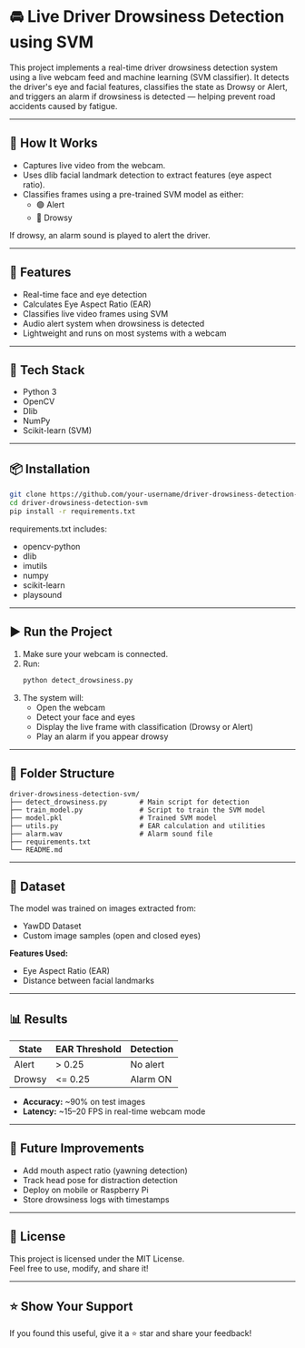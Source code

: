 # 🚘 Live Driver Drowsiness Detection using SVM

This project implements a real-time driver drowsiness detection system using a live webcam feed and machine learning (SVM classifier). It detects the driver's eye and facial features, classifies the state as Drowsy or Alert, and triggers an alarm if drowsiness is detected — helping prevent road accidents caused by fatigue.

---

## 🧠 How It Works

- Captures live video from the webcam.
- Uses dlib facial landmark detection to extract features (eye aspect ratio).
- Classifies frames using a pre-trained SVM model as either:
  - 🟢 Alert
  - 🔴 Drowsy

If drowsy, an alarm sound is played to alert the driver.

---

## 🎯 Features

- Real-time face and eye detection
- Calculates Eye Aspect Ratio (EAR)
- Classifies live video frames using SVM
- Audio alert system when drowsiness is detected
- Lightweight and runs on most systems with a webcam

---

## 🧰 Tech Stack

- Python 3
- OpenCV
- Dlib
- NumPy
- Scikit-learn (SVM)

---

## 📦 Installation

```bash
git clone https://github.com/your-username/driver-drowsiness-detection-svm.git
cd driver-drowsiness-detection-svm
pip install -r requirements.txt
```

requirements.txt includes:
- opencv-python
- dlib
- imutils
- numpy
- scikit-learn
- playsound

---

## ▶️ Run the Project

1. Make sure your webcam is connected.
2. Run:
    ```bash
    python detect_drowsiness.py
    ```
3. The system will:
    - Open the webcam
    - Detect your face and eyes
    - Display the live frame with classification (Drowsy or Alert)
    - Play an alarm if you appear drowsy

---

## 📁 Folder Structure

```
driver-drowsiness-detection-svm/
├── detect_drowsiness.py        # Main script for detection
├── train_model.py              # Script to train the SVM model
├── model.pkl                   # Trained SVM model
├── utils.py                    # EAR calculation and utilities
├── alarm.wav                   # Alarm sound file
├── requirements.txt
└── README.md
```

---

## 🧪 Dataset

The model was trained on images extracted from:
- YawDD Dataset
- Custom image samples (open and closed eyes)

**Features Used:**
- Eye Aspect Ratio (EAR)
- Distance between facial landmarks

---

## 📊 Results

| State    | EAR Threshold | Detection  |
|----------|---------------|------------|
| Alert    | > 0.25        | No alert   |
| Drowsy   | <= 0.25       | Alarm ON   |

- **Accuracy:** ~90% on test images
- **Latency:** ~15–20 FPS in real-time webcam mode

---

## 🔮 Future Improvements

- Add mouth aspect ratio (yawning detection)
- Track head pose for distraction detection
- Deploy on mobile or Raspberry Pi
- Store drowsiness logs with timestamps

---

## 📜 License

This project is licensed under the MIT License.  
Feel free to use, modify, and share it!

---

## ⭐ Show Your Support

If you found this useful, give it a ⭐ star and share your feedback!
